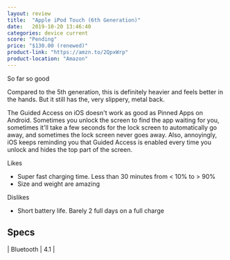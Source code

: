 ```yaml
---
layout: review
title:  "Apple iPod Touch (6th Generation)"
date:   2019-10-20 13:46:40
categories: device current
score: "Pending"
price: "$130.00 (renewed)"
product-link: "https://amzn.to/2QpxWrp"
product-location: "Amazon"
---
```

So far so good

Compared to the 5th generation, this is definitely heavier and feels better in the hands. But it still has the, very slippery, metal back.

The Guided Access on iOS doesn't work as good as Pinned Apps on Android. Sometimes you unlock the screen to find the app waiting for you, sometimes it'll take a few seconds for the lock screen to automatically go away, and sometimes the lock screen never goes away. Also, annoyingly, iOS keeps reminding you that Guided Access is enabled every time you unlock and hides the top part of the screen.

Likes

- Super fast charging time. Less than 30 minutes from < 10% to > 90%
- Size and weight are amazing

Dislikes

- Short battery life. Barely 2 full days on a full charge

## Specs

| Bluetooth | 4.1 |